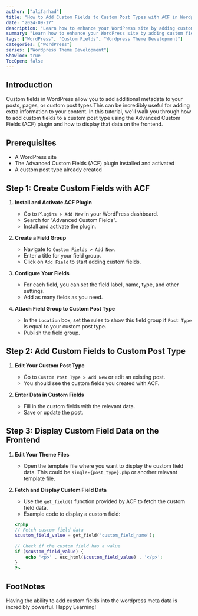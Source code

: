 ```yaml
---
author: ["alifarhad"]
title: "How to Add Custom Fields to Custom Post Types with ACF in Wordpress?"
date: "2024-09-17"
description: "Learn how to enhance your WordPress site by adding custom fields to custom post types using the Advanced Custom Fields (ACF) plugin."
summary: "Learn how to enhance your WordPress site by adding custom fields to custom post types using the Advanced Custom Fields (ACF) plugin."
tags: ["WordPress", "Custom Fields", "Wordpress Theme Development"]
categories: ["WordPress"]
series: ["Wordpress Theme Development"]
ShowToc: true
TocOpen: false
---
```


## Introduction

Custom fields in WordPress allow you to add additional metadata to your posts, pages, or custom post types.This can be incredibly useful for adding extra information to your content. In this tutorial, we'll walk you through how to add custom fields to a custom post type using the Advanced Custom Fields (ACF) plugin and how to display that data on the frontend.

## Prerequisites

- A WordPress site
- The Advanced Custom Fields (ACF) plugin installed and activated
- A custom post type already created

## Step 1: Create Custom Fields with ACF

1. **Install and Activate ACF Plugin**

   - Go to `Plugins > Add New` in your WordPress dashboard.
   - Search for "Advanced Custom Fields".
   - Install and activate the plugin.

2. **Create a Field Group**

   - Navigate to `Custom Fields > Add New`.
   - Enter a title for your field group.
   - Click on `Add Field` to start adding custom fields.

3. **Configure Your Fields**

   - For each field, you can set the field label, name, type, and other settings.
   - Add as many fields as you need.

4. **Attach Field Group to Custom Post Type**
   - In the `Location` box, set the rules to show this field group if `Post Type` is equal to your custom post type.
   - Publish the field group.

## Step 2: Add Custom Fields to Custom Post Type

1. **Edit Your Custom Post Type**

   - Go to `Custom Post Type > Add New` or edit an existing post.
   - You should see the custom fields you created with ACF.

2. **Enter Data in Custom Fields**
   - Fill in the custom fields with the relevant data.
   - Save or update the post.

## Step 3: Display Custom Field Data on the Frontend

1. **Edit Your Theme Files**

   - Open the template file where you want to display the custom field data. This could be `single-{post_type}.php` or another relevant template file.

2. **Fetch and Display Custom Field Data**

   - Use the `get_field()` function provided by ACF to fetch the custom field data.
   - Example code to display a custom field:

   ```php
   <?php
   // Fetch custom field data
   $custom_field_value = get_field('custom_field_name');

   // Check if the custom field has a value
   if ($custom_field_value) {
       echo '<p>' . esc_html($custom_field_value) . '</p>';
   }
   ?>
   ```

## FootNotes

Having the ability to add custom fields into the wordpress meta data is incredibly powerful. Happy Learning!
